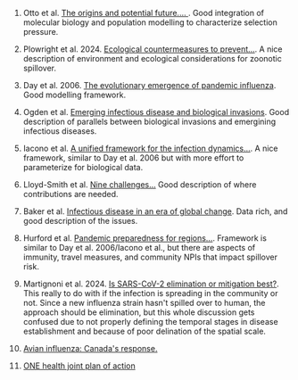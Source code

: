 1. Otto et al. [The origins and potential future.... ](https://www.cell.com/current-biology/pdf/S0960-9822(21)00878-2.pdf).
Good integration of molecular biology and population modelling to characterize selection pressure.

2. Plowright et al. 2024. [Ecological countermeasures to prevent...](https://www.nature.com/articles/s41467-024-46151-9). A nice description of environment and ecological considerations for zoonotic spillover.

3. Day et al. 2006. [The evolutionary emergence of pandemic influenza](https://mast.queensu.ca/~tday/pdf/DayAndrePark2006.pdf). Good modelling framework.

4. Ogden et al. [Emerging infectious disease and biological invasions](https://royalsocietypublishing.org/doi/10.1098/rsos.181577). Good description of parallels between biological invasions and emergining infectious diseases.

5. Iacono et al. [A unified framework for the infection dynamics...](https://journals.plos.org/plosntds/article?id=10.1371/journal.pntd.0004957). A nice framework, similar to Day et al. 2006 but with more effort to parameterize for biological data.

6. Lloyd-Smith et al. [Nine challenges...](10.1016/j.epidem.2014.09.002) Good description of where contributions are needed.
7. Baker et al. [Infectious disease in an era of global change](https://www.nature.com/articles/s41579-021-00639-z). Data rich, and good description of the issues.
8. Hurford et al. [Pandemic preparedness for regions...](https://www.sciencedirect.com/science/article/pii/S0022519322003691). Framework is similar to Day et al. 2006/Iacono et al., but there are aspects of immunity, travel measures, and community NPIs that impact spillover risk.
9. Martignoni et al. 2024. [Is SARS-CoV-2 elimination or mitigation best?](https://royalsocietypublishing.org/doi/10.1098/rsos.240186). This really to do with if the infection is spreading in the community or not. Since a new influenza strain hasn't spilled over to human, the approach should be elimination, but this whole discussion gets confused due to not properly defining the temporal stages in disease establishment and because of poor delination of the spatial scale.
10. [Avian influenza: Canada's response.](https://www.canada.ca/en/public-health/services/diseases/avian-influenza-h5n1/canada-response.html)
11. [ONE health joint plan of action](http://www.unep.org/resources/publication/one-health-joint-plan-action-2022-2026)
